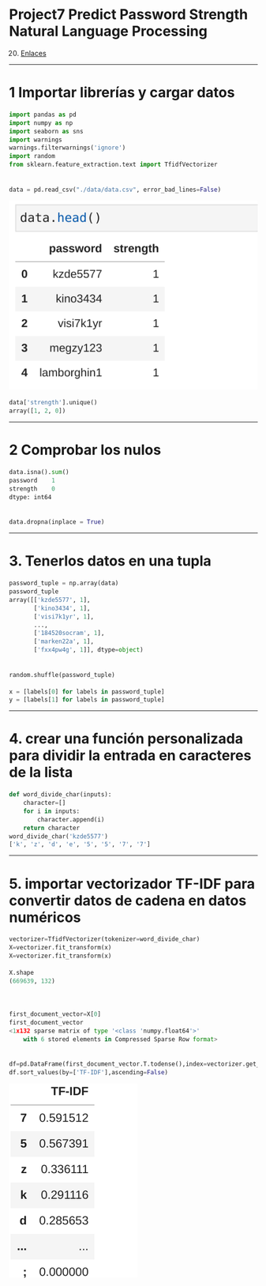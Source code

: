 # Project7 Predict Password Strength Natural Language Processing
20. [Enlaces ](#schema20)

<hr>

<a name="schema1"></a>

# 1 Importar librerías y cargar datos
~~~python
import pandas as pd
import numpy as np
import seaborn as sns
import warnings
warnings.filterwarnings('ignore')
import random
from sklearn.feature_extraction.text import TfidfVectorizer


data = pd.read_csv("./data/data.csv", error_bad_lines=False)
~~~
![img](./images/001.png)

~~~python
data['strength'].unique()
array([1, 2, 0])
~~~
<hr>

<a name="schema2"></a>

# 2 Comprobar los nulos
~~~python
data.isna().sum()
password    1
strength    0
dtype: int64


data.dropna(inplace = True)
~~~

<hr>

<a name="schema3"></a>

# 3. Tenerlos datos en una tupla
~~~python
password_tuple = np.array(data)
password_tuple
array([['kzde5577', 1],
       ['kino3434', 1],
       ['visi7k1yr', 1],
       ...,
       ['184520socram', 1],
       ['marken22a', 1],
       ['fxx4pw4g', 1]], dtype=object)
       
       
random.shuffle(password_tuple)

x = [labels[0] for labels in password_tuple]
y = [labels[1] for labels in password_tuple]
~~~

<hr>

<a name="schema4"></a>

# 4. crear una función personalizada para dividir la entrada en caracteres de la lista
~~~python
def word_divide_char(inputs):
    character=[]
    for i in inputs:
        character.append(i)
    return character
word_divide_char('kzde5577')
['k', 'z', 'd', 'e', '5', '5', '7', '7']
~~~
<hr>

<a name="schema5"></a>

# 5. importar vectorizador TF-IDF para convertir datos de cadena en datos numéricos

~~~python
vectorizer=TfidfVectorizer(tokenizer=word_divide_char)
X=vectorizer.fit_transform(x)
X=vectorizer.fit_transform(x)

X.shape
(669639, 132)



first_document_vector=X[0]
first_document_vector
<1x132 sparse matrix of type '<class 'numpy.float64'>'
	with 6 stored elements in Compressed Sparse Row format>


df=pd.DataFrame(first_document_vector.T.todense(),index=vectorizer.get_feature_names(),columns=['TF-IDF'])
df.sort_values(by=['TF-IDF'],ascending=False)
~~~
![img](./images/002.png)
